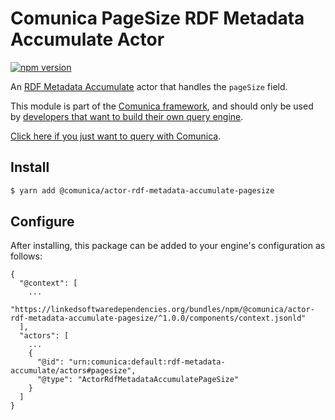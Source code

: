 # Comunica PageSize RDF Metadata Accumulate Actor

[![npm version](https://badge.fury.io/js/%40comunica%2Factor-rdf-metadata-accumulate-pagesize.svg)](https://www.npmjs.com/package/@comunica/actor-rdf-metadata-accumulate-pagesize)

An [RDF Metadata Accumulate](https://github.com/comunica/comunica/tree/master/packages/bus-rdf-metadata-accumulate) actor that
handles the `pageSize` field.

This module is part of the [Comunica framework](https://github.com/comunica/comunica),
and should only be used by [developers that want to build their own query engine](https://comunica.dev/docs/modify/).

[Click here if you just want to query with Comunica](https://comunica.dev/docs/query/).

## Install

```bash
$ yarn add @comunica/actor-rdf-metadata-accumulate-pagesize
```

## Configure

After installing, this package can be added to your engine's configuration as follows:
```text
{
  "@context": [
    ...
    "https://linkedsoftwaredependencies.org/bundles/npm/@comunica/actor-rdf-metadata-accumulate-pagesize/^1.0.0/components/context.jsonld"
  ],
  "actors": [
    ...
    {
      "@id": "urn:comunica:default:rdf-metadata-accumulate/actors#pagesize",
      "@type": "ActorRdfMetadataAccumulatePageSize"
    }
  ]
}
```
